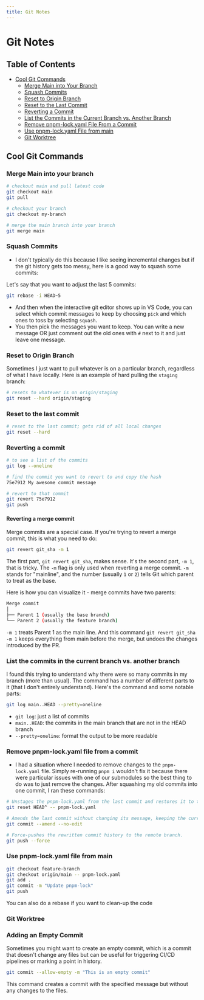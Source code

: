 ```yaml
---
title: Git Notes
---
```


# Git Notes

## Table of Contents

- [Cool Git Commands](#cool-git-commands)
  - [Merge Main into Your Branch](#merge-main-into-your-branch)
  - [Squash Commits](#squash-commits)
  - [Reset to Origin Branch](#reset-to-origin-branch)
  - [Reset to the Last Commit](#reset-to-the-last-commit)
  - [Reverting a Commit](#reverting-a-commit)
  - [List the Commits in the Current Branch vs. Another Branch](#list-the-commits-in-the-current-branch-vs-another-branch)
  - [Remove pnpm-lock.yaml File From a Commit](#remove-pnpm-lockyaml-file-from-a-commit)
  - [Use pnpm-lock.yaml File from main](#use-pnpm-lockyaml-file-from-main)
  - [Git Worktree](#git-worktree)

## Cool Git Commands

### Merge Main into your branch

```sh
# checkout main and pull latest code
git checkout main
git pull

# checkout your branch
git checkout my-branch

# merge the main branch into your branch
git merge main
```

### Squash Commits
- I don't typically do this because I like seeing incremental changes but if the git history gets too messy, 
here is a good way to squash some commits:

Let's say that you want to adjust the last 5 commits:

```sh
git rebase -i HEAD~5
```

- And then when the interactive git editor shows up in VS Code, you can select which commit messages to keep
by choosing `pick` and which ones to toss by selecting `squash`.
- You then pick the messages you want to keep. You can write a new message OR just comment out the old ones
with `#` next to it and just leave one message.

### Reset to Origin Branch

Sometimes I just want to pull whatever is on a particular branch, regardless of what I
have locally. Here is an example of hard pulling the `staging` branch:

```bash
# resets to whatever is on origin/staging
git reset --hard origin/staging
```

### Reset to the last commit

```sh
# reset to the last commit; gets rid of all local changes
git reset --hard
```

### Reverting a commit

```sh
# to see a list of the commits
git log --oneline

# find the commit you want to revert to and copy the hash
75e7912 My awesome commit message

# revert to that commit
git revert 75e7912
git push
```

#### Reverting a merge commit

Merge commits are a special case. If you're trying to revert a merge commit, this is what
you need to do:

```sh
git revert git_sha -m 1
```

The first part, `git revert git_sha`, makes sense. It's the second part, `-m 1`, that is tricky.
The `-m` flag is only used when reverting a merge commit. `-m` stands for "mainline", and the
number (usually `1` or `2`) tells Git which parent to treat as the base.

Here is how you can visualize it - merge commits have two parents: 

```sh
Merge commit
│
├── Parent 1 (usually the base branch)
└── Parent 2 (usually the feature branch)
```

`-m 1` treats Parent 1 as the main line. And this command `git revert git_sha -m 1` keeps
everything from main before the merge, but undoes the changes introduced by the PR.

### List the commits in the current branch vs. another branch

I found this trying to understand why there were so many commits in my branch (more than usual).
The command has a number of different parts to it (that I don't entirely understand). Here's the command and some notable parts:

```sh
git log main..HEAD --pretty=oneline
```

- `git log`: just a list of commits
- `main..HEAD`: the commits in the main branch that are not in the HEAD branch
- `--pretty=oneline`: format the output to be more readable

### Remove pnpm-lock.yaml file from a commit

- I had a situation where I needed to remove changes to the `pnpm-lock.yaml` file. Simply re-running `pnpm i`
wouldn't fix it because there were particular issues with one of our submodules so the best thing to do
was to just remove the changes. After squashing my old commits into one commit, I ran these commands:

```sh
# Unstages the pnpm-lock.yaml from the last commit and restores it to the state before that commit.
git reset HEAD^ -- pnpm-lock.yaml

# Amends the last commit without changing its message, keeping the current staged changes.
git commit --amend --no-edit

# Force-pushes the rewritten commit history to the remote branch.
git push --force
```

### Use pnpm-lock.yaml file from main

```sh
git checkout feature-branch
git checkout origin/main -- pnpm-lock.yaml
git add .
git commit -m "Update pnpm-lock"
git push
```

You can also do a rebase if you want to clean-up the code

### Git Worktree

### Adding an Empty Commit
Sometimes you might want to create an empty commit, which is a commit that doesn't change any files but can be useful for triggering CI/CD pipelines or marking a point in history.

```sh
git commit --allow-empty -m "This is an empty commit"
```

This command creates a commit with the specified message but without any changes to the files.